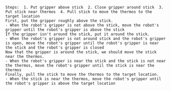 
    Steps:  1. Put gripper above stick  2. Close gripper around stick  3. Put stick near thermos  4. Pull stick to move the thermos to the target location
    First, put the gripper roughly above the stick.
    - When the robot's gripper is not above the stick, move the robot's gripper until the robot's gripper is above the stick
    If the gripper isn't around the stick, put it around the stick.
    - When the robot's gripper is not around stick and the robot's gripper is open, move the robot's gripper until the robot's gripper is near the stick and the robot's gripper is closed
    Now that the gripper is around the stick, we should move the stick near the thermos.
    - When the robot's gripper is near the stick and the stick is not near the thermos, move the robot's gripper until the stick is near the thermos
    Finally, pull the stick to move the thermos to the target location.
    - When the stick is near the thermos, move the robot's gripper until the robot's gripper is above the target location